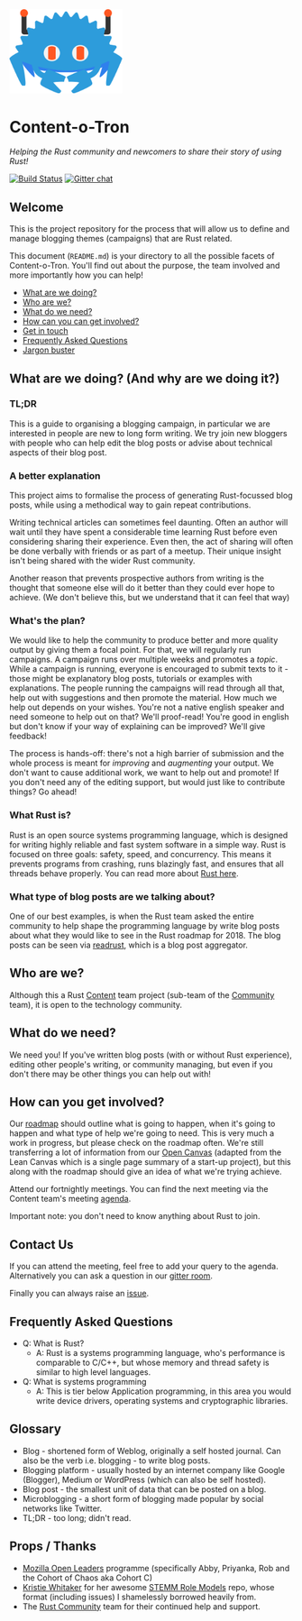 <img src="assets/mark.svg" width="200px">

# Content-o-Tron

_Helping the Rust community and newcomers to share their story of using Rust!_

[![Build Status](https://travis-ci.org/rust-community/content-o-tron.svg?branch=master)](https://travis-ci.org/rust-community/content-o-tron)
[![Gitter chat](https://badges.gitter.im/gitterHQ/gitter.png)](https://gitter.im/content-o-tron/Lobby)

## Welcome

This is the project repository for the process that will allow us to define and manage blogging themes (campaigns) that are Rust related.

This document (`README.md`) is your directory to all the possible facets of Content-o-Tron. You'll find out about the purpose, the team involved and more importantly how you can help!

- [What are we doing?](#what-are-we-doing)
- [Who are we?](#who-are-we)
- [What do we need?](#what-do-we-need)
- [How can you can get involved?](#how-can-you-get-involved)
- [Get in touch](#contact-us)
- [Frequently Asked Questions](#frequently-asked-questions)
- [Jargon buster](#glossary)

## What are we doing? (And why are we doing it?)

### TL;DR

This is a guide to organising a blogging campaign, in particular we are interested in people are new to long form writing. We try join new bloggers with people who can help edit the blog posts or advise about technical aspects of their blog post.

### A better explanation

This project aims to formalise the process of generating Rust-focussed blog posts, while using a methodical way to gain repeat contributions.

Writing technical articles can sometimes feel daunting. Often an author will wait until they have spent a considerable time learning Rust before even considering sharing their experience. Even then, the act of sharing will often be done verbally with friends or as part of a meetup. Their unique insight isn't being shared with the wider Rust community.

Another reason that prevents prospective authors from writing is the thought that someone else will do it better than they could ever hope to achieve. (We don't believe this, but we understand that it can feel that way)

### What's the plan?

We would like to help the community to produce better and more quality output by giving them a focal point. For that, we will regularly run campaigns. A campaign runs over multiple weeks and promotes a _topic_. While a campaign is running, everyone is encouraged to submit texts to it - those might be explanatory blog posts, tutorials or examples with explanations. The people running the campaigns will read through all that, help out with suggestions and then promote the material. How much we help out depends on your wishes. You're not a native english speaker and need someone to help out on that? We'll proof-read! You're good in english but don't know if your way of explaining can be improved? We'll give feedback!

The process is hands-off: there's not a high barrier of submission and the whole process is meant for _improving_ and _augmenting_ your output. We don't want to cause additional work, we want to help out and promote! If you don't need any of the editing support, but would just like to contribute things? Go ahead!

### What Rust is?

Rust is an open source systems programming language, which is designed for writing highly reliable and fast system software in a simple way. Rust is focused on three goals: safety, speed, and concurrency. This means it prevents programs from crashing, runs blazingly fast, and ensures that all threads behave properly. You can read more about [Rust here](https://www.rust-lang.org/).


### What type of blog posts are we talking about?

One of our best examples, is when the Rust team asked the entire community to help shape the programming language by write blog posts about what they would like to see in the Rust roadmap for 2018. The blog posts can be seen via [readrust](https://readrust.net/rust-2018/), which is a blog post aggregator.

## Who are we?

Although this a Rust [Content](https://github.com/rust-community/content-team) team project (sub-team of the [Community](https://github.com/rust-community/) team), it is open to the technology community.

## What do we need?

We need you! If you've written blog posts (with or without Rust experience), editing other people's writing, or community managing, but even if you don't there may be other things you can help out with!

## How can you get involved?

Our [roadmap](https://github.com/rust-community/content-o-tron/issues?q=is%3Aissue+is%3Aopen+label%3Aroadmap) should outline what is going to happen, when it's going to happen and what type of help we're going to need. This is very much a work in progress, but please check on the roadmap often. We're still transferring a lot of information from our [Open Canvas](https://docs.google.com/presentation/d/1Fvy8AZ9okSO0wDcpXLE54iWRK8TKe4LhI0woHeC1M7g/edit?usp=sharing) (adapted from the Lean Canvas which is a single page summary of a start-up project), but this along with the roadmap should give an idea of what we're trying achieve.

Attend our fortnightly meetings. You can find the next meeting via the Content team's meeting [agenda](http://bit.ly/2GSLLYA).

Important note: you don't need to know anything about Rust to join.

## Contact Us

If you can attend the meeting, feel free to add your query to the agenda. Alternatively you can ask a question in our [gitter room](https://gitter.im/content-o-tron/Lobby).

Finally you can always raise an [issue](https://github.com/rust-community/content-o-tron/issues/new).

## Frequently Asked Questions

- Q: What is Rust?
  - A: Rust is a systems programming language, who's performance is comparable to C/C++, but whose memory and thread safety is similar to high level languages.
- Q: What is systems programming
  - A: This is tier below Application programming, in this area you would write device drivers, operating systems and cryptographic libraries.

## Glossary

- Blog - shortened form of Weblog, originally a self hosted journal. Can also be the verb i.e. blogging - to write blog posts.
- Blogging platform - usually hosted by an internet company like Google (Blogger), Medium or WordPress (which can also be self hosted).
- Blog post - the smallest unit of data that can be posted on a blog.
- Microblogging - a short form of blogging made popular by social networks like Twitter.
- TL;DR - too long; didn't read.

## Props / Thanks

- [Mozilla Open Leaders](https://mozilla.github.io/leadership-training/) programme (specifically Abby, Priyanka, Rob and the Cohort of Chaos aka Cohort C)
- [Kristie Whitaker](https://github.com/KirstieJane) for her awesome [STEMM Role Models](https://github.com/KirstieJane/STEMMRoleModels) repo, whose format (including issues) I shamelessly borrowed heavily from.
- The [Rust Community](https://community.rs) team for their continued help and support.
